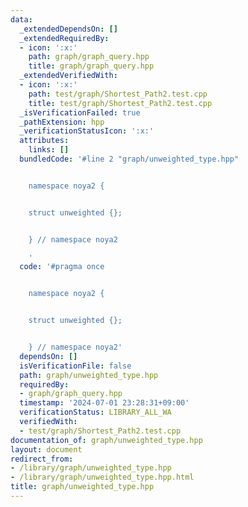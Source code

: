 ```yaml
---
data:
  _extendedDependsOn: []
  _extendedRequiredBy:
  - icon: ':x:'
    path: graph/graph_query.hpp
    title: graph/graph_query.hpp
  _extendedVerifiedWith:
  - icon: ':x:'
    path: test/graph/Shortest_Path2.test.cpp
    title: test/graph/Shortest_Path2.test.cpp
  _isVerificationFailed: true
  _pathExtension: hpp
  _verificationStatusIcon: ':x:'
  attributes:
    links: []
  bundledCode: '#line 2 "graph/unweighted_type.hpp"


    namespace noya2 {


    struct unweighted {};


    } // namespace noya2

    '
  code: '#pragma once


    namespace noya2 {


    struct unweighted {};


    } // namespace noya2'
  dependsOn: []
  isVerificationFile: false
  path: graph/unweighted_type.hpp
  requiredBy:
  - graph/graph_query.hpp
  timestamp: '2024-07-01 23:28:31+09:00'
  verificationStatus: LIBRARY_ALL_WA
  verifiedWith:
  - test/graph/Shortest_Path2.test.cpp
documentation_of: graph/unweighted_type.hpp
layout: document
redirect_from:
- /library/graph/unweighted_type.hpp
- /library/graph/unweighted_type.hpp.html
title: graph/unweighted_type.hpp
---
```

